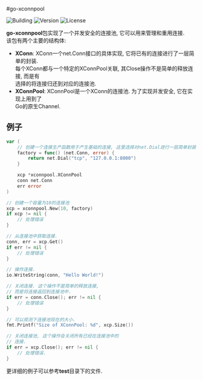 #go-xconnpool

![Building](https://img.shields.io/badge/building-passing-green.svg)
![Version](https://img.shields.io/badge/version-1.2.0-blue.svg)
![License](https://img.shields.io/badge/license-MIT-blue.svg)

**go-xconnpool**包实现了一个并发安全的连接池, 它可以用来管理和重用连接.  
该包有两个主要的结构体: 

* **XConn**: XConn一个net.Conn接口的具体实现, 它将已有的连接进行了一层简单的封装.  
每个XConn都与一个特定的XConnPool关联, 其Close操作不是简单的释放连接, 而是有  
选择的将连接归还到对应的连接池.
* **XConnPool**: XConnPool是一个XConn的连接池. 为了实现并发安全, 它在实现上用到了  
Go的原生Channel.


## 例子

``` go
var (
    // 创建一个连接生产函数用于产生基础的连接, 这里选择对net.Dial进行一层简单封装
    factory = func() (net.Conn, error) {
        return net.Dial("tcp", "127.0.0.1:8000")
    }

    xcp *xconnpool.XConnPool
    conn net.Conn
    err error
)

// 创建一个容量为10的连接池
xcp = xconnpool.New(10, factory)
if xcp != nil {
    // 处理错误
}

// 从连接池中获取连接.
conn, err = xcp.Get()
if err != nil {
    // 处理错误
}

// 操作连接.
io.WriteString(conn, "Hello World!")

// 关闭连接. 这个操作不是简单的释放连接,
// 而是将连接返回到连接池中.
if err = conn.Close(); err != nil {
    // 处理错误
}

// 可以观测下连接池现在的大小. 
fmt.Printf("Size of XConnPool: %d", xcp.Size())

// 关闭连接池, 这个操作会关闭所有已经在连接池中的
// 连接.
if err = xcp.Close(); err != nil {
    // 处理错误.
}

```
更详细的例子可以参考**test**目录下的文件.


